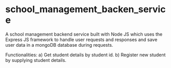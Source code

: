 # school_management_backen_service
A school management backend service built with Node JS which uses the Express JS framework to handle user requests and responses and save user data in a mongoDB database during requests.

Functionalities:
a) Get student details by student id.
b) Register new student by supplying student details.
